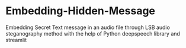 # Embedding-Hidden-Message
Embedding Secret Text message in an audio file through LSB audio steganography method with the help of Python deepspeech library and streamlit
